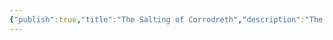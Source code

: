 ```yaml
---
{"publish":true,"title":"The Salting of Corrodreth","description":"The yuan-ti city of Corrodreth is at last destroyed by Tiialia, marking the end of the Serpent Wars. The surrounding area, already torn asunder by Tiialan artillery mages during the war, is buffeted by months of conjured salt storms to ensure no green thing grows again in Corrodreth.","created":"2025-07-02T15:10:22.000-04:00","modified":"2025-09-24T08:40:20.569-04:00","published":"2025-09-24T08:40:20.569-04:00","tags":["timeline"],"cssclasses":"","event-date":161,"display-date":"161"}
---
```


